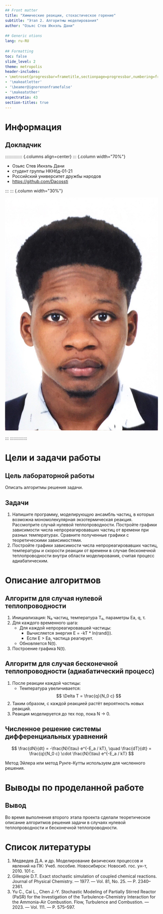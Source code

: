 ```yaml
---
## Front matter
title: "Химические реакции, стохастическое горение"
subtitle: "Этап 2. Алгоритмы моделирования"
author: "Озьяс Стев Икнэль Дани"

## Generic otions
lang: ru-RU

## Formatting
toc: false
slide_level: 2
theme: metropolis
header-includes:
- \metroset{progressbar=frametitle,sectionpage=progressbar,numbering=fraction}
- '\makeatletter'
- '\beamer@ignorenonframefalse'
- '\makeatother'
aspectratio: 43
section-titles: true
---
```


# Информация

## Докладчик

:::::::::::::: {.columns align=center}
::: {.column width="70%"}

  * Озьяс Стев Икнэль Дани
  * студент группы НКНбд-01-21
  * Российский университет дружбы народов
  * <https://github.com/Dacossti>

:::
::: {.column width="30%"}

![](./image/ava.jpg)

:::
::::::::::::::

# Цели и задачи работы

## Цель лабораторной работы
 
Описать алгоритмы решения задачи.

## Задачи

1. Напишите программу, моделирующую ансамбль частиц, в которых возможна мономолекулярная экзотермическая реакция. Рассмотрите случай нулевой теплопроводности. Постройте графики зависимости числа непрореагировавших частиц от времени при разных температурах. Сравните полученные графики с теоретическими зависимостями.
2. Постройте графики зависимости числа непрореагировавших частиц, температуры и скорости реакции от времени в случае бесконечной теплопроводности внутри области моделирования, считая процесс адиабатическим.

# Описание алгоритмов

## Алгоритм для случая нулевой теплопроводности

1. Инициализация: N₀ частиц, температура T₀, параметры Ea, q, τ.
2. Для каждого временного шага:
   - Для каждой непрореагировавшей частицы:
     - Вычисляется энергия E = -kT * ln(rand()).
     - Если E > Ea, частица реагирует.
   - Обновляется N(t).
3. Построение графика N(t).

## Алгоритм для случая бесконечной теплопроводности (адиабатический процесс)

1. После реакции каждой частицы:
   - Температура увеличивается: 
     $$
     \Delta T = \frac{q}{N_0 c}
     $$
2. Таким образом, с каждой реакцией растёт вероятность новых реакций.
3. Реакция моделируется до тех пор, пока N → 0.

## Численное решение системы дифференциальных уравнений

$$
\frac{dN}{dt} = -\frac{N}{\tau} e^{-E_a / kT}, \quad
\frac{dT}{dt} = \frac{q}{N_0 c} \cdot \frac{N}{\tau} e^{-E_a / kT}
$$

Метод Эйлера или метод Рунге-Кутты используем для численного решения.

# Выводы по проделанной работе

## Вывод

Во время выполнения второго этапа проекта сделали теоретическое описание алгоритмов решения задачи в случаях нулевой теплопроводности и бесконечной теплопроводности.

# Список литературы

1. Медведев Д.А. и др. Моделирование физических процессов и явлений на ПК: Учеб. пособие. Новосибирск: Новосиб. гос. ун-т, 2010. 101 с.
2. Gillespie D.T. Exact stochastic simulation of coupled chemical reactions. Journal of Physical Chemistry. — 1977. — Vol. 81, No. 25. — P. 2340–2361.
3. Yu C., Cai L., Chen J.-Y. Stochastic Modeling of Partially Stirred Reactor (PaSR) for the Investigation of the Turbulence-Chemistry Interaction for the Ammonia-Air Combustion. Flow, Turbulence and Combustion. — 2023. — Vol. 111. — P. 575–597.